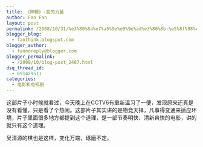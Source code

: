 ```yaml
---
title: 《神鞭》-变的力量
author: Fan Fan
layout: post
permalink: /2008/10/31/%e3%80%8a%e7%a5%9e%e9%9e%ad%e3%80%8b-%e5%8f%98%e7%9a%84%e5%8a%9b%e9%87%8f/
blogger_blog:
  - fanthink.blogspot.com
blogger_author:
  - fannoreply@blogger.com
blogger_permalink:
  - /2008/10/blog-post_2487.html
dsq_thread_id:
  - 691429511
categories:
  - 电影和电视剧
---
```

这部片子小时候就看过，今天晚上在CCTV6有重新温习了一便，发现原来还真是没有看懂，只是看了个热闹。这部片子其实讲的是物竞天择，凡事得变通来适应环境，片子里面很多地方都提到这个道理，是一部节奏明快、清新爽快的电影，讲的就只有这个道理。

吴清源的棋也是这样，变化万端，琢磨不定。